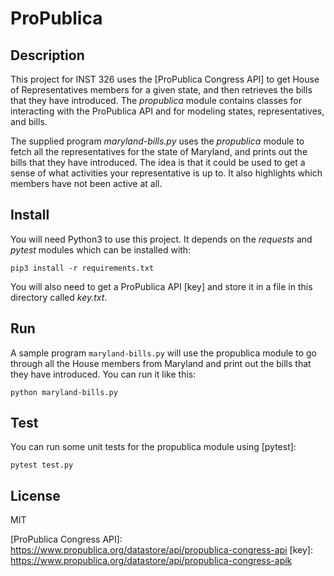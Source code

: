 # ProPublica

## Description

This project for INST 326 uses the [ProPublica Congress API] to get House of
Representatives members for a given state, and then retrieves the bills that
they have introduced. The *propublica* module contains classes for interacting
with the ProPublica API and for modeling states, representatives, and bills.

The supplied program *maryland-bills.py* uses the *propublica* module to fetch
all the representatives for the state of Maryland, and prints out the bills that
they have introduced. The idea is that it could be used to get a sense of what
activities your representative is up to. It also highlights which members have
not been active at all.

## Install

You will need Python3 to use this project. It depends on the *requests* and
*pytest* modules which can be installed with:

    pip3 install -r requirements.txt

You will also need to get a ProPublica API [key] and store it in a file in this
directory called *key.txt*.

## Run

A sample program `maryland-bills.py` will use the propublica module to go
through all the House members from Maryland and print out the bills that they
have introduced.  You can run it like this:

    python maryland-bills.py

## Test

You can run some unit tests for the propublica module using [pytest]:

    pytest test.py

## License

MIT


[ProPublica Congress API]:
https://www.propublica.org/datastore/api/propublica-congress-api [key]:
https://www.propublica.org/datastore/api/propublica-congress-apik
